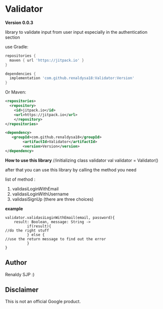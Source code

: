 # Validator

<b>Version 0.0.3</b>

library to validate input from user input especially in the authentication section

use Gradle:

```gradle
repositories {
  maven { url 'https://jitpack.io' }
}

dependencies {
  implementation 'com.github.renaldysa18:Validator:Version'
}
```
Or Maven:

```xml
<repositories>
  <repository>
    <id>jitpack.io</id>
    <url>https://jitpack.io</url>
	</repository>
</repositories>

<dependency>
   <groupId>com.github.renaldysa18</groupId>
	    <artifactId>Validator</artifactId>
	    <version>Version</version>
</dependency>
```

<b>How to use this library</b>
//initializing class validator
val validator = Validator()

after that you can use this library by calling the method you need

list of method :
1. validasiLoginWithEmail
2. validasiLoginWithUsername
3. validasiSignUp (there are three choices)

<b>example</b>
```
validator.validasiLoginWithEmail(email, password){
    result: Boolean, message: String ->
          if(result){
//do the right stuff
          } else {
//use the return message to find out the error
          }
}
```

Author
------
Renaldy SJP :)

Disclaimer
---------
This is not an official Google product.
